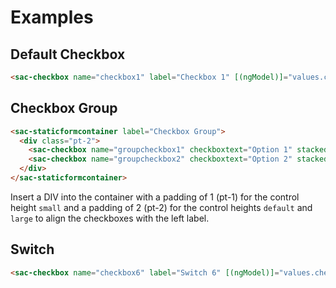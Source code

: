 # Examples

## Default Checkbox

```html
<sac-checkbox name="checkbox1" label="Checkbox 1" [(ngModel)]="values.checkbox1"></sac-checkbox>
```

## Checkbox Group

```html
<sac-staticformcontainer label="Checkbox Group">
  <div class="pt-2">
    <sac-checkbox name="groupcheckbox1" checkboxtext="Option 1" stacked="true" [(ngModel)]="values.checkbox1"></sac-checkbox>
    <sac-checkbox name="groupcheckbox2" checkboxtext="Option 2" stacked="true" [(ngModel)]="values.checkbox2"></sac-checkbox>
  </div>
</sac-staticformcontainer>
```

Insert a DIV into the container with a padding of 1 (pt-1) for the control height `small` and a padding of 2 (pt-2) for the control heights `default` and `large` to align the checkboxes with the left label.

## Switch

```html
<sac-checkbox name="checkbox6" label="Switch 6" [(ngModel)]="values.checkbox5" checkboxstyle="switch"></sac-checkbox>
```
